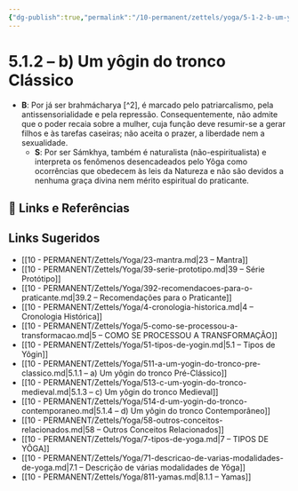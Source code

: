 ```yaml
---
{"dg-publish":true,"permalink":"/10-permanent/zettels/yoga/5-1-2-b-um-yogin-do-tronco-classico/","title":"5.1.2 – b) Um yôgin do tronco Clássico","tags":["source/trato-yoga","type/concept"],"noteIcon":""}
---
```



# 5.1.2 – b) Um yôgin do tronco Clássico

- **B**: Por já ser brahmácharya [^2], é marcado pelo patriarcalismo, pela antissensorialidade e pela repressão. Consequentemente, não admite que o poder recaia sobre a mulher, cuja função deve resumir-se a gerar filhos e às tarefas caseiras; não aceita o prazer, a liberdade nem a sexualidade.
    - **S**: Por ser Sámkhya, também é naturalista (não-espiritualista) e interpreta os fenômenos desencadeados pelo Yôga como ocorrências que obedecem às leis da Natureza e não são devidos a nenhuma graça divina nem mérito espiritual do praticante.

## 🔗 Links e Referências

## Links Sugeridos

- [[10 - PERMANENT/Zettels/Yoga/23-mantra.md\|23 – Mantra]]
- [[10 - PERMANENT/Zettels/Yoga/39-serie-prototipo.md\|39 – Série Protótipo]]
- [[10 - PERMANENT/Zettels/Yoga/392-recomendacoes-para-o-praticante.md\|39.2 – Recomendações para o Praticante]]
- [[10 - PERMANENT/Zettels/Yoga/4-cronologia-historica.md\|4 – Cronologia Histórica]]
- [[10 - PERMANENT/Zettels/Yoga/5-como-se-processou-a-transformacao.md\|5 – COMO SE PROCESSOU A TRANSFORMAÇÃO]]
- [[10 - PERMANENT/Zettels/Yoga/51-tipos-de-yogin.md\|5.1 – Tipos de Yôgin]]
- [[10 - PERMANENT/Zettels/Yoga/511-a-um-yogin-do-tronco-pre-classico.md\|5.1.1 – a) Um yôgin do tronco Pré-Clássico]]
- [[10 - PERMANENT/Zettels/Yoga/513-c-um-yogin-do-tronco-medieval.md\|5.1.3 – c) Um yôgin do tronco Medieval]]
- [[10 - PERMANENT/Zettels/Yoga/514-d-um-yogin-do-tronco-contemporaneo.md\|5.1.4 – d) Um yôgin do tronco Contemporâneo]]
- [[10 - PERMANENT/Zettels/Yoga/58-outros-conceitos-relacionados.md\|58 – Outros Conceitos Relacionados]]
- [[10 - PERMANENT/Zettels/Yoga/7-tipos-de-yoga.md\|7 – TIPOS DE YÔGA]]
- [[10 - PERMANENT/Zettels/Yoga/71-descricao-de-varias-modalidades-de-yoga.md\|7.1 – Descrição de várias modalidades de Yôga]]
- [[10 - PERMANENT/Zettels/Yoga/811-yamas.md\|8.1.1 – Yamas]]